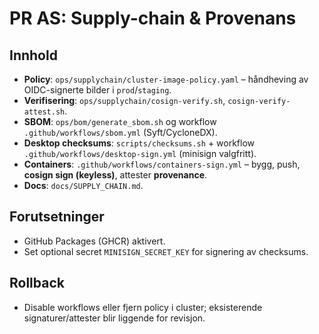 # PR AS: Supply-chain & Provenans

## Innhold
- **Policy**: `ops/supplychain/cluster-image-policy.yaml` – håndheving av OIDC-signerte bilder i `prod`/`staging`.
- **Verifisering**: `ops/supplychain/cosign-verify.sh`, `cosign-verify-attest.sh`.
- **SBOM**: `ops/bom/generate_sbom.sh` og workflow `.github/workflows/sbom.yml` (Syft/CycloneDX).
- **Desktop checksums**: `scripts/checksums.sh` + workflow `.github/workflows/desktop-sign.yml` (minisign valgfritt).
- **Containers**: `.github/workflows/containers-sign.yml` – bygg, push, **cosign sign (keyless)**, attester **provenance**.
- **Docs**: `docs/SUPPLY_CHAIN.md`.

## Forutsetninger
- GitHub Packages (GHCR) aktivert.
- Set optional secret `MINISIGN_SECRET_KEY` for signering av checksums.

## Rollback
- Disable workflows eller fjern policy i cluster; eksisterende signaturer/attester blir liggende for revisjon.
